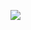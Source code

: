 [![](https://mermaid.ink/img/pako:eNqtVt1q3EYUfhWh3OyCvLKk1W6sWFsIbksvAoX4zjJGPyNLWCsJSRvH2AY7EHLRgptA7gIpfoE6IWmTeO2-wuiNemZGfyM7Ti66sCCNvp8zZ76z2kPRTTwkGqIfJftuYGeFsLlhxVYswCdfOLuZnQbCT2GWFz_Tyy1LxH_ij3iJr_FV-Qxf4U_4iyVuMwb5eGGG3CJMYmHzYbsaKMAsT4D5NzCWhrnuZDN8DQofyt_K56BgmjMhUAfE4D0FLsszE5-D2x_4JTwfdsRUgaI1TtOEywv8jopeUPlzZmCY_iJ2d7gqA41JjKnhK3B5jd_gv8ya0zMcM7ROwOfM51ZVneEmh4Bb4ovyFLQ-liekGnM0GlnicQc8oeAjWDfLU_weOvruKFBuB-B_wPOqPCufHQVTsu1TqBPUjXbXL6AJn-m-O85GI02ebMLNJdwsWfGDp0O-_Ckrv1uDIqyMVmapnSmDQdvr4ZBrZQ1pF-FOHQy6lQyHBBVMOLuKqAH0nB16VzldW9uSf5G3CYyvijxoj0IwhbXyhSVaVrUZFHstuAiLCG2tOzM44Gv8AUwuy98F5lal-GJddmbbvdQ_Rm4Se23s3wLlE-30yXcFfoeG-eGvPz6CXDWdJ8FiUd9RuXMk51ODyFnzJwPoKvNMthN7SuxEvxddrWaOGfNGLuuA9CNf83RaKB-qNo4sVrSZNFTl6Y1U6bXSpKqgO26M2vOe1Ixpr0n_a9hrEzipXqfrWEK9g9qci_yUA3GxV2jM-6sqXR1zTnorot6u_RW0xkmz8aNN40aHtM5qp4ezpk_ZBFVNghlSVldvThG7dKPQ3aO7E4IM-YIlBkWR5oYso5UI2VkcxrsjZ54Xi1G2kMOFLs8TT_aTyEOZ_CRE-6M0SH8IPXOq3rdEoON_yYHB9zmZSQHG8rI8E-irhaaaxFjYcSI73nvQK0HtlwB2jfdd4m_apNwhr_Xlm23dpd3kuFWtde083wBB8mMi-GEUGfcchKS8yJI9ZNyzbbu6XtkPvSIwlPTpgx41L-wCVdw1dL_hapr2TW6S0p8mRkaNcUVY5QkQEynQpECXgqlEJkEisZNoJGkRPBiejCUSdYnESyLxlujskr1W0Lw4iBBLDqvBd91mA4qi8PWoTT0NT615dts0x3G-ydMqntvx03X9a7ymYbH9JNytPf3V7242DKDEyFwl9O3D5A5QBP-yasEMkRaJkjhH2dwOPfgTdkiIllgEaI4s0YBLD_n2IipgKONjgNqLInl8ELuiUWQLJImL1IND2QhteGPNRcO3oxwd_werZsFw?type=png)](https://mermaid.live/edit#pako:eNqtVt1q3EYUfhWh3OyCvLKk1W6sWFsIbksvAoX4zjJGPyNLWCsJSRvH2AY7EHLRgptA7gIpfoE6IWmTeO2-wuiNemZGfyM7Ti66sCCNvp8zZ76z2kPRTTwkGqIfJftuYGeFsLlhxVYswCdfOLuZnQbCT2GWFz_Tyy1LxH_ij3iJr_FV-Qxf4U_4iyVuMwb5eGGG3CJMYmHzYbsaKMAsT4D5NzCWhrnuZDN8DQofyt_K56BgmjMhUAfE4D0FLsszE5-D2x_4JTwfdsRUgaI1TtOEywv8jopeUPlzZmCY_iJ2d7gqA41JjKnhK3B5jd_gv8ya0zMcM7ROwOfM51ZVneEmh4Bb4ovyFLQ-liekGnM0GlnicQc8oeAjWDfLU_weOvruKFBuB-B_wPOqPCufHQVTsu1TqBPUjXbXL6AJn-m-O85GI02ebMLNJdwsWfGDp0O-_Ckrv1uDIqyMVmapnSmDQdvr4ZBrZQ1pF-FOHQy6lQyHBBVMOLuKqAH0nB16VzldW9uSf5G3CYyvijxoj0IwhbXyhSVaVrUZFHstuAiLCG2tOzM44Gv8AUwuy98F5lal-GJddmbbvdQ_Rm4Se23s3wLlE-30yXcFfoeG-eGvPz6CXDWdJ8FiUd9RuXMk51ODyFnzJwPoKvNMthN7SuxEvxddrWaOGfNGLuuA9CNf83RaKB-qNo4sVrSZNFTl6Y1U6bXSpKqgO26M2vOe1Ixpr0n_a9hrEzipXqfrWEK9g9qci_yUA3GxV2jM-6sqXR1zTnorot6u_RW0xkmz8aNN40aHtM5qp4ezpk_ZBFVNghlSVldvThG7dKPQ3aO7E4IM-YIlBkWR5oYso5UI2VkcxrsjZ54Xi1G2kMOFLs8TT_aTyEOZ_CRE-6M0SH8IPXOq3rdEoON_yYHB9zmZSQHG8rI8E-irhaaaxFjYcSI73nvQK0HtlwB2jfdd4m_apNwhr_Xlm23dpd3kuFWtde083wBB8mMi-GEUGfcchKS8yJI9ZNyzbbu6XtkPvSIwlPTpgx41L-wCVdw1dL_hapr2TW6S0p8mRkaNcUVY5QkQEynQpECXgqlEJkEisZNoJGkRPBiejCUSdYnESyLxlujskr1W0Lw4iBBLDqvBd91mA4qi8PWoTT0NT615dts0x3G-ydMqntvx03X9a7ymYbH9JNytPf3V7242DKDEyFwl9O3D5A5QBP-yasEMkRaJkjhH2dwOPfgTdkiIllgEaI4s0YBLD_n2IipgKONjgNqLInl8ELuiUWQLJImL1IND2QhteGPNRcO3oxwd_werZsFw)
